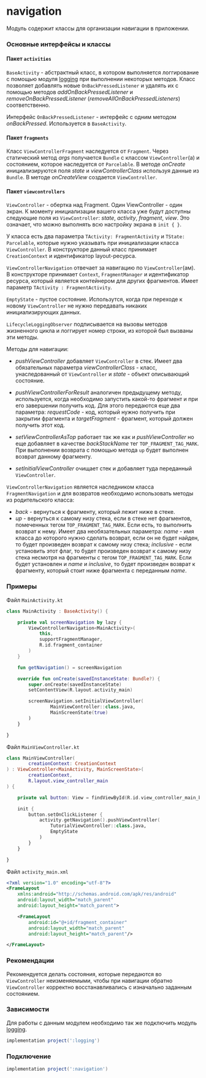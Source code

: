 navigation
====

Модуль содержит классы для организации навигации в приложении.

### Основные интерфейсы и классы

#### Пакет `activities`

`BaseActivity` - абстрактный класс, в котором выполняется логгирование с помощью модуля [logging](https://github.com/TouchInstinct/RoboSwag/tree/master/logging) при выполнении некоторых методов. Класс позволяет добавлять новые `OnBackPressedListener` и удалять их с помощью методов *addOnBackPressedListener* и *removeOnBackPressedListener* (*removeAllOnBackPressedListeners*) соответственно.

Интерфейс `OnBackPressedListener` - интерфейс с одним методом *onBackPressed*. Используется в `BaseActivity`.

#### Пакет `fragments`

Класс `ViewControllerFragment` наследуется от `Fragment`. Через статический метод *args* получается `Bundle` с классом `ViewController`(а) и состоянием, которое наследуется от `Parcelable`. В методе *onCreate* инициализируются поля *state* и *viewControllerClass* используя данные из `Bundle`. В методе *onCreateView* создается `ViewController`.

#### Пакет `viewcontrollers`

`ViewController` - обертка над Fragment. Один ViewController - один экран. К моменту инициализации вашего класса уже будут доступны следующие поля из `ViewController`: *state*, *activity*, *fragment*, *view*. Это означает, что можно выполнять всю настройку экрана в `init { }`.

У класса есть два параметра `TActivity: FragmentActivity` и `TState: Parcelable`, которые нужно указывать при инициализации класса `ViewController`. В конструкторе данный класс принимает `CreationContext` и идентификатор layout-ресурса.

`ViewControllerNavigation` отвечает за навигацию по `ViewController`(ам). В конструкторе принимает `Context`, `FragmentManager` и идентификатор ресурса, который является контейнером для других фрагментов. Имеет параметр `TActivity : FragmentActivity`.

`EmptyState` - пустое состояние. Использутся, когда при переходе к новому `ViewController` не нужно передавать никаких инициализирующих данных.

`LifecycleLoggingObserver` подписывается на вызовы методов жизненного цикла и логгирует номер строки, из которой был вызваны эти методы.

Методы для навигации:

* *pushViewController* добавляет `ViewController` в стек. Имеет два обязательных параметра *viewControllerClass* - класс, унаследованный от `ViewController` и *state* - объект описывающий состояние.

* *pushViewControllerForResult* аналогичен предыдущему методу, используется, когда необходимо запустить какой-то фрагмент и при его завершении получить код. Для этого передаются еще два параметра: *requestCode* - код, который нужно получить при закрытии фрагмента и *targetFragment* - фрагмент, который должен получить этот код.

* *setViewControllerAsTop* работает так же как и *pushViewController* но еще добавляет в качестве *backStackName* тег `TOP_FRAGMENT_TAG_MARK`. При выполнении возврата с помощью метода `up` будет выполнен возврат данному фрагменту.

* *setInitialViewController* очищает стек и добавляет туда переданный `ViewController`.

`ViewControllerNavigation` является наследником класса `FragmentNavigation` и для возвратов необходимо использовать методы из родительского класса:

* *back* - вернуться к фрагменту, который лежит ниже в стеке.
* *up* - вернуться к самому низу стека, если в стеке нет фрагментов, помеченных тегом `TOP_FRAGMENT_TAG_MARK`. Если есть, то выполнить возврат к нему. Имеет два необязательных параметра: *name* - имя класса до которого нужно сделать возврат, если он не будет найден, то будет произведен возврат к самому низу стека; *inclusive* - если установить этот флаг, то будет произведен возврат к самому низу стека несмотря на фрагменты с тегом `TOP_FRAGMENT_TAG_MARK`. Если будет установлен и *name* и *inclusive*, то будет произведен возврат к фрагменту, который стоит ниже фрагмента с переданным *name*.

### Примеры

Файл `MainActivity.kt`
```Kotlin
class MainActivity : BaseActivity() {

    private val screenNavigation by lazy {
        ViewControllerNavigation<MainActivity>(
            this,
            supportFragmentManager,
            R.id.fragment_container
        )
    }

    fun getNavigation() = screenNavigation

    override fun onCreate(savedInstanceState: Bundle?) {
        super.onCreate(savedInstanceState)
        setContentView(R.layout.activity_main)

        screenNavigation.setInitialViewController(
                MainViewController::class.java,
                MainScreenState(true)
        )
    }

}
```

Файл `MainViewController.kt`
```Kotlin
class MainViewController(
        creationContext: CreationContext
) : ViewController<MainActivity, MainScreenState>(
        creationContext,
        R.layout.view_controller_main
) {

    private val button: View = findViewById(R.id.view_controller_main_button)

    init {
        button.setOnClickListener {
            activity.getNavigation().pushViewController(
                TutorialViewController::class.java,
                EmptyState
            )
        }
    }

}
```

Файл `activity_main.xml`
```xml
<?xml version="1.0" encoding="utf-8"?>
<FrameLayout
    xmlns:android="http://schemas.android.com/apk/res/android"
    android:layout_width="match_parent"
    android:layout_height="match_parent">

    <FrameLayout
        android:id="@+id/fragment_container"
        android:layout_width="match_parent"
        android:layout_height="match_parent"/>

</FrameLayout>
```

### Рекомендации

Рекомендуется делать состояния, которые передаются во `ViewController` неизменяемыми, чтобы при навигации обратно `ViewController` корректно восстанавливались с изначально заданным состоянием.

### Зависимости

Для работы с данным модулем необходимо так же подключить модуль [logging](https://github.com/TouchInstinct/RoboSwag/tree/master/logging).

```gradle
implementation project(':logging')
```

### Подключение

```gradle
implementation project(':navigation')
```
